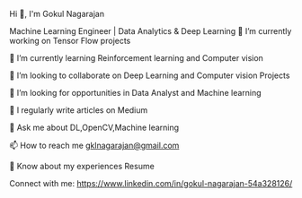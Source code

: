 Hi 👋, I'm Gokul Nagarajan

Machine Learning Engineer | Data Analytics & Deep Learning
🔭 I’m currently working on Tensor Flow projects

🌱 I’m currently learning Reinforcement learning and Computer vision

👯 I’m looking to collaborate on Deep Learning and Computer vision Projects

🤝 I’m looking for opportunities in Data Analyst and Machine learning

📝 I regularly write articles on Medium

💬 Ask me about DL,OpenCV,Machine learning

📫 How to reach me gklnagarajan@gmail.com

📄 Know about my experiences Resume

Connect with me:
https://www.linkedin.com/in/gokul-nagarajan-54a328126/
